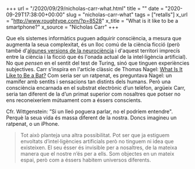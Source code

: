 +++
url = "/2020/09/29/nicholas-carr-what.html"
title = ""
date = "2020-09-29T17:38:00+00:00"
slug = "nicholas-carr-what"
tags = ["retalls"]
x_url = "http://www.roughtype.com/?p=8528"
x_title = "What is it like to be a smartphone?"
x_source = "Nicholas Carr"
+++


Que els sistemes informàtics puguen adquirir consciència, a mesura que augmenta la seua complexitat, és un lloc comú de la ciència ficció (però també d'[algunes versions de la neurociència](https://en.wikipedia.org/wiki/Integrated_information_theory) i d'aquest territori imprecís entre la ciència i la ficció que és l'onada actual de la intel·ligència artificial). No que *pensen* en el sentit del test de Turing, sinó que tinguen experiències subjectives. Carr s’inspira en l'article clàssic de Thomas Nagel: [What Is It Like to Be a Bat?](https://en.wikipedia.org/wiki/What_Is_It_Like_to_Be_a_Bat%3F) Com seria ser un ratpenat, es preguntava Nagel: un mamífer amb sentits i sensacions tan distints dels humans. Però una consciència encarnada en el substrat electrònic d’un telèfon, argüeix Carr, seria tan diferent de la d’un primat superior com nosaltres que potser no ens reconeixeríem mútuament com a éssers conscients.

Cfr. Wittgenstein: ”Si un lleó poguera parlar, no el podríem entendre". Perquè la seua vida és massa diferent de la nostra. Doncs imagineu un ratpenat, o un iPhone.

> Tot això planteja una altra possibilitat. Pot ser que ja estiguem envoltats d’intel·ligències artificials però no tinguem ni idea que existeixen. El seu ésser és invisible per a nosaltres, de la mateixa manera que el nostre n’és per a ells. Som objectes en un mateix espai, però com a éssers habitem universos diferents.
